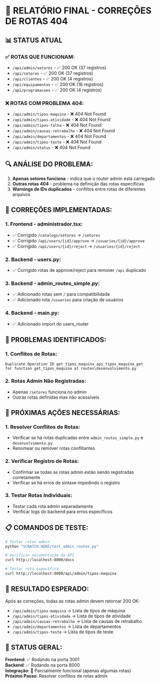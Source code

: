 # 🔧 RELATÓRIO FINAL - CORREÇÕES DE ROTAS 404

## 📊 STATUS ATUAL

### ✅ **ROTAS QUE FUNCIONAM:**
- `/api/admin/setores` - ✅ 200 OK (37 registros)
- `/api/setores` - ✅ 200 OK (37 registros)
- `/api/clientes` - ✅ 200 OK (4 registros)
- `/api/equipamentos` - ✅ 200 OK (16 registros)
- `/api/programacoes` - ✅ 200 OK (4 registros)

### ❌ **ROTAS COM PROBLEMA 404:**
- `/api/admin/tipos-maquina` - ❌ 404 Not Found
- `/api/admin/tipos-atividade` - ❌ 404 Not Found
- `/api/admin/tipos-falha` - ❌ 404 Not Found
- `/api/admin/causas-retrabalho` - ❌ 404 Not Found
- `/api/admin/departamentos` - ❌ 404 Not Found
- `/api/admin/tipos-teste` - ❌ 404 Not Found
- `/api/admin/status` - ❌ 404 Not Found

## 🔍 **ANÁLISE DO PROBLEMA:**

1. **Apenas setores funciona** - indica que o router admin está carregado
2. **Outras rotas 404** - problema na definição das rotas específicas
3. **Warnings de IDs duplicados** - conflitos entre rotas de diferentes arquivos

## 🎯 **CORREÇÕES IMPLEMENTADAS:**

### 1. **Frontend - administrador.tsx:**
- ✅ Corrigido `/catalogs/setores` → `/setores`
- ✅ Corrigido `/api/users/{id}/approve` → `/usuarios/{id}/approve`
- ✅ Corrigido `/api/users/{id}/reject` → `/usuarios/{id}/reject`

### 2. **Backend - users.py:**
- ✅ Corrigido rotas de approve/reject para remover `/api` duplicado

### 3. **Backend - admin_routes_simple.py:**
- ✅ Adicionado rotas sem `/` para compatibilidade
- ✅ Adicionado rota `/usuarios` para criação de usuários

### 4. **Backend - main.py:**
- ✅ Adicionado import do users_router

## 🚨 **PROBLEMAS IDENTIFICADOS:**

### 1. **Conflitos de Rotas:**
```
Duplicate Operation ID get_tipos_maquina_api_tipos_maquina_get 
for function get_tipos_maquina at routes\desenvolvimento.py
```

### 2. **Rotas Admin Não Registradas:**
- Apenas `/setores` funciona no admin
- Outras rotas definidas mas não acessíveis

## 🔧 **PRÓXIMAS AÇÕES NECESSÁRIAS:**

### 1. **Resolver Conflitos de Rotas:**
- Verificar se há rotas duplicadas entre `admin_routes_simple.py` e `desenvolvimento.py`
- Renomear ou remover rotas conflitantes

### 2. **Verificar Registro de Rotas:**
- Confirmar se todas as rotas admin estão sendo registradas corretamente
- Verificar se há erros de sintaxe impedindo o registro

### 3. **Testar Rotas Individuais:**
- Testar cada rota admin separadamente
- Verificar logs do backend para erros específicos

## 📋 **COMANDOS DE TESTE:**

```bash
# Testar rotas admin
python "SCRATCK HERE/test_admin_routes.py"

# Verificar documentação da API
curl http://localhost:8000/docs

# Testar rota específica
curl http://localhost:8000/api/admin/tipos-maquina
```

## 🎯 **RESULTADO ESPERADO:**

Após as correções, todas as rotas admin devem retornar 200 OK:
- `/api/admin/tipos-maquina` → Lista de tipos de máquina
- `/api/admin/tipos-atividade` → Lista de tipos de atividade  
- `/api/admin/causas-retrabalho` → Lista de causas de retrabalho
- `/api/admin/departamentos` → Lista de departamentos
- `/api/admin/tipos-teste` → Lista de tipos de teste

## 🏁 **STATUS GERAL:**

**Frontend**: ✅ Rodando na porta 3001  
**Backend**: ✅ Rodando na porta 8000  
**Integração**: 🔄 Parcialmente funcional (apenas algumas rotas)  
**Próximo Passo**: Resolver conflitos de rotas admin
